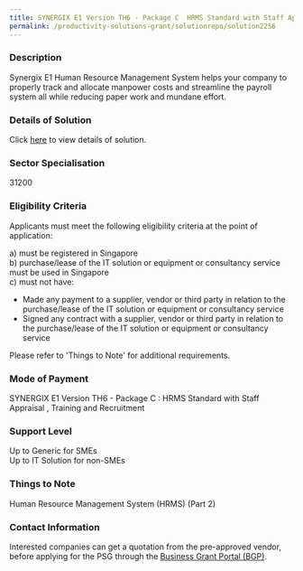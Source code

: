 ```yaml
---
title: SYNERGIX E1 Version TH6 - Package C  HRMS Standard with Staff Appraisal , Training and Recruitment
permalink: /productivity-solutions-grant/solutionrepo/solution2256
---
```


### Description

Synergix E1 Human Resource Management System helps your company to properly track and allocate manpower costs and streamline the payroll system all while reducing paper work and mundane effort.

### Details of Solution

Click <a href='Synergix Technologies Pte Ltd' target='_blank' rel='noopener'>here</a> to view details of solution.

### Sector Specialisation

 31200 

### Eligibility Criteria

Applicants must meet the following eligibility criteria at the point of application:

a) must be registered in Singapore <br>
b) purchase/lease of the IT solution or equipment or consultancy service must be used in Singapore <br>
c) must not have:
- Made any payment to a supplier, vendor or third party in relation to the purchase/lease of the IT solution or equipment or consultancy service
- Signed any contract with a supplier, vendor or third party in relation to the purchase/lease of the IT solution or equipment or consultancy service

Please refer to 'Things to Note' for additional requirements.

### Mode of Payment
SYNERGIX E1 Version TH6 - Package C : HRMS Standard with Staff Appraisal , Training and Recruitment

### Support Level
Up to Generic for SMEs <br>
Up to IT Solution for non-SMEs

### Things to Note
Human Resource Management System (HRMS) (Part 2)

### Contact Information


Interested companies can get a quotation from the pre-approved vendor, before applying for the PSG through the <a target='_blank' rel='noopener' href='https://www.businessgrants.gov.sg/'>Business Grant Portal (BGP)</a>.
